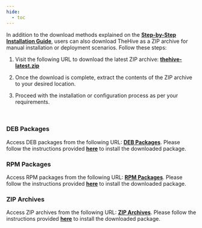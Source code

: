 ```yaml
---
hide:
  - toc
---
```


In addition to the download methods explained on the [**Step-by-Step Installation Guide**](../setup/installation/step-by-step-guide.md), users can also download TheHive as a ZIP archive for manual installation or deployment scenarios. Follow these steps:

1. Visit the following URL to download the latest ZIP archive: [**thehive-latest.zip**](https://archives.strangebee.com/zip/thehive-latest.zip)

2. Once the download is complete, extract the contents of the ZIP archive to your desired location.

3. Proceed with the installation or configuration process as per your requirements.

&nbsp;

### DEB Packages
Access DEB packages from the following URL: [**DEB Packages**](https://archives.strangebee.com/deb/). Please follow the instructions provided [**here**](../setup/installation/step-by-step-guide.md) to install the downloaded package.

### RPM Packages
Access RPM packages from the following URL: [**RPM Packages**](https://archives.strangebee.com/rpm/). Please follow the instructions provided [**here**](../setup/installation/step-by-step-guide.md) to install the downloaded package.

### ZIP Archives
Access ZIP archives from the following URL: [**ZIP Archives**](https://archives.strangebee.com/zip/). Please follow the instructions provided [**here**](../setup/installation/step-by-step-guide.md) to install the downloaded package.

&nbsp;
